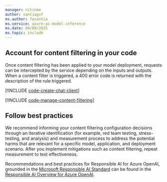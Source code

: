```yaml
---
manager: nitinme
author: santiagxf
ms.author: fasantia 
ms.service: azure-ai-model-inference
ms.date: 04/09/2025
ms.topic: include
---
```


## Account for content filtering in your code

Once content filtering has been applied to your model deployment, requests can be intercepted by the service depending on the inputs and outputs. When a content filter is triggered, a 400 error code is returned with the description of the rule triggered.

[!INCLUDE [code-create-chat-client](../code-create-chat-client.md)]

[!INCLUDE [code-manage-content-filtering](../code-manage-content-filtering.md)]

## Follow best practices

We recommend informing your content filtering configuration decisions through an iterative identification (for example, red team testing, stress-testing, and analysis) and measurement process to address the potential harms that are relevant for a specific model, application, and deployment scenario. After you implement mitigations such as content filtering, repeat measurement to test effectiveness.

Recommendations and best practices for Responsible AI for Azure OpenAI, grounded in the [Microsoft Responsible AI Standard](https://aka.ms/RAI) can be found in the [Responsible AI Overview for Azure OpenAI](/legal/cognitive-services/openai/overview?context=/azure/ai-services/openai/context/context).